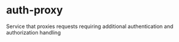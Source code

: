 # auth-proxy
Service that proxies requests requiring additional authentication and authorization handling
